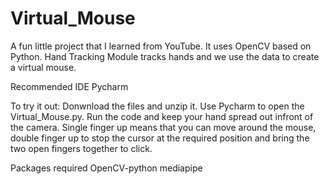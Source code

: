 # Virtual_Mouse
A fun little project that I learned from YouTube. It uses OpenCV based on Python.
Hand Tracking Module tracks hands and we use the data to create a virtual mouse.

Recommended IDE
Pycharm

To try it out:
Donwnload the files and unzip it.
Use Pycharm to open the Virtual_Mouse.py.
Run the code and keep your hand spread out infront of the camera.
Single finger up means that you can move around the mouse, double finger up to stop the cursor at the required position and bring the two open fingers together to click.

Packages required
OpenCV-python
mediapipe

